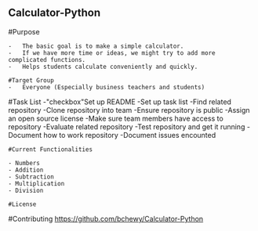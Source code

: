## Calculator-Python

#Purpose
```
- 	The basic goal is to make a simple calculator. 
-	If we have more time or ideas, we might try to add more complicated functions.
-	Helps students calculate conveniently and quickly.

#Target Group
-	Everyone (Especially business teachers and students)
```
#Task List
-"checkbox"Set up README
-Set up task list
-Find related repository
-Clone repository into team
-Ensure repository is public
-Assign an open source license
-Make sure team members have access to repository
-Evaluate related repository
-Test repository and get it running
-Document how to work repository
-Document issues encounted
```
#Current Functionalities
```
	- Numbers
	- Addition
	- Subtraction
	- Multiplication
	- Division
```
#License

```
#Contributing
https://github.com/bchewy/Calculator-Python
```
